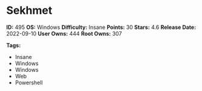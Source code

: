 # Sekhmet

**ID:** 495
**OS:** Windows
**Difficulty:** Insane
**Points:** 30
**Stars:** 4.6
**Release Date:** 2022-09-10
**User Owns:** 444
**Root Owns:** 307

**Tags:**
- Insane
- Windows
- Windows
- Web
- Powershell

